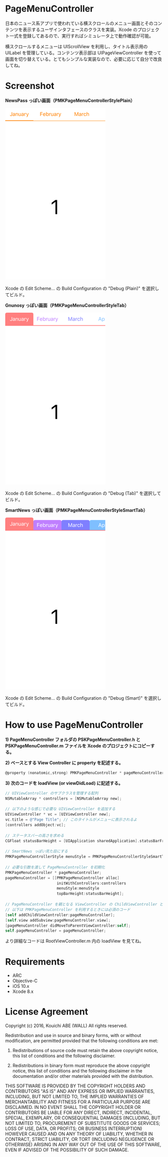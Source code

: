 PageMenuController
===========

日本のニュース系アプリで使われている横スクロールのメニュー画面とそのコンテンツを表示するユーザインタフェースのクラスを実装。Xcode のプロジェクト一式を登録してあるので、実行すればシミュレータ上で動作確認が可能。

横スクロールするメニューは UIScrollView を利用し、タイトル表示用の UILabel を管理している。コンテンツ表示部は UIPageViewController を使って画面を切り替えている。とてもシンプルな実装なので、必要に応じて自分で改良してね。

Screenshot
============

**NewsPass っぽい画面（PMKPageMenuControllerStylePlain）**

![Plain モード](screenshot_plain.png "NewsPass っぽい画面")

Xcode の Edit Scheme... の Build Configuration の "Debug (Plain)" を選択してビルド。

**Gnunosy っぽい画面（PMKPageMenuControllerStyleTab）**

![Tab モード](screenshot_tab.png "Gnunosy っぽい画面")

Xcode の Edit Scheme... の Build Configuration の "Debug (Tab)" を選択してビルド。

**SmartNews っぽい画面（PMKPageMenuControllerStyleSmartTab）**

![Smart モード](screenshot_smart.png "SmartNews っぽい画面")

Xcode の Edit Scheme... の Build Configuration の "Debug (Smart)" を選択してビルド。

How to use PageMenuController
============

**1) PageMenuController フォルダの PSKPageMenuController.h と PSKPageMenuController.m ファイルを Xcode のプロジェクトにコピーする。**

**2) ベースとする View Controller に property を記述する。**

```objectivec
@property (nonatomic,strong) PMKPageMenuController * pageMenuController;
```

**3) 次のコードを loadView (or viewDidLoad) に記述する。**

```objectivec
// UIViewController のサブクラスを管理する配列
NSMutableArray * controllers = [NSMutableArray new];

// 以下のような感じで必要な UIViewController を追加する
UIViewController * vc = [UIViewController new];
vc.title = @"Page Title"; // このタイトルがメニューに表示されるよ
[controllers addObject:vc];

// ステータスバーの高さを求める
CGFloat statusBarHeight = [UIApplication sharedApplication].statusBarFrame.size.height;

// SmartNews っぽい見た目にする
PMKPageMenuControllerStyle menuStyle = PMKPageMenuControllerStyleSmartTab;

// 必要な引数を渡して PageMenuController を初期化
PMKPageMenuController * pageMenuController;
pageMenuController = [[PMKPageMenuController alloc]
                       initWithControllers:controllers
                       menuStyle:menuStyle
                       topBarHeight:statusBarHeight];

// PageMenuController を親となる ViewController の ChildViewController とする
// 以下は PMKPageMenuController を利用するときには必須のコード
[self addChildViewController:pageMenuController];
[self.view addSubview:pageMenuController.view];
[pageMenuController didMoveToParentViewController:self];
self.pageMenuController = pageMenuController;
```
より詳細なコードは RootViewController.m 内の loadView を見てね。

Requirements
============

 - ARC
 - Objective-C
 - iOS 10.x
 - Xcode 8.x

License Agreement
============

Copyright (c) 2016, Kouichi ABE (WALL) All rights reserved.

Redistribution and use in source and binary forms, with or without
modification, are permitted provided that the following conditions are met:

 1. Redistributions of source code must retain the above copyright notice,
    this list of conditions and the following disclaimer.

 2. Redistributions in binary form must reproduce the above copyright notice,
    this list of conditions and the following disclaimer in the documentation
    and/or other materials provided with the distribution.

THIS SOFTWARE IS PROVIDED BY THE COPYRIGHT HOLDERS AND CONTRIBUTORS "AS IS"
AND ANY EXPRESS OR IMPLIED WARRANTIES, INCLUDING, BUT NOT LIMITED TO, THE
IMPLIED WARRANTIES OF MERCHANTABILITY AND FITNESS FOR A PARTICULAR PURPOSE ARE
DISCLAIMED. IN NO EVENT SHALL THE COPYRIGHT HOLDER OR CONTRIBUTORS BE LIABLE
FOR ANY DIRECT, INDIRECT, INCIDENTAL, SPECIAL, EXEMPLARY, OR CONSEQUENTIAL
DAMAGES (INCLUDING, BUT NOT LIMITED TO, PROCUREMENT OF SUBSTITUTE GOODS OR
SERVICES; LOSS OF USE, DATA, OR PROFITS; OR BUSINESS INTERRUPTION) HOWEVER
CAUSED AND ON ANY THEORY OF LIABILITY, WHETHER IN CONTRACT, STRICT LIABILITY,
OR TORT (INCLUDING NEGLIGENCE OR OTHERWISE) ARISING IN ANY WAY OUT OF THE USE
OF THIS SOFTWARE, EVEN IF ADVISED OF THE POSSIBILITY OF SUCH DAMAGE.
